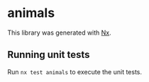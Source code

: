 # animals

This library was generated with [Nx](https://nx.dev).

## Running unit tests

Run `nx test animals` to execute the unit tests.
